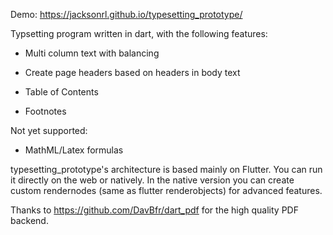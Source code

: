 Demo: https://jacksonrl.github.io/typesetting_prototype/

Typsetting program written in dart, with the following features:

- Multi column text with balancing

- Create page headers based on headers in body text

- Table of Contents

- Footnotes

Not yet supported:

- MathML/Latex formulas

typesetting_prototype's architecture is based mainly on Flutter. You can run it directly on the web or natively. In the native version you can create custom rendernodes (same as flutter renderobjects) for advanced features.

Thanks to https://github.com/DavBfr/dart_pdf for the high quality PDF backend.
